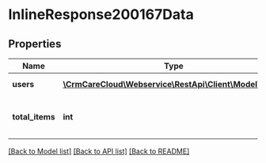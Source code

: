 # InlineResponse200167Data

## Properties
Name | Type | Description | Notes
------------ | ------------- | ------------- | -------------
**users** | [**\CrmCareCloud\Webservice\RestApi\Client\Model\User[]**](User.md) | A list of all users. | [optional] 
**total_items** | **int** | The number of all found users. | [optional] 

[[Back to Model list]](../../README.md#documentation-for-models) [[Back to API list]](../../README.md#documentation-for-api-endpoints) [[Back to README]](../../README.md)

